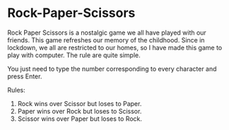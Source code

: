 # Rock-Paper-Scissors
Rock Paper Scissors is a nostalgic game we all have played  with our friends.
This game refreshes our memory of the childhood. Since in lockdown, we all are restricted to our homes, so I have made this game to play with computer. The rule are quite simple.

You just need to type the number corresponding to every character and press Enter.

Rules:
1) Rock wins over Scissor but loses to Paper.
2) Paper wins over Rock but loses to Scissor.
3) Scissor wins over Paper but loses to Rock.
